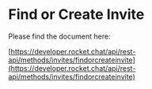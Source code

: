# Find or Create Invite

Please find the document here: 

[https://developer.rocket.chat/api/rest-api/methods/invites/findorcreateinvite](https://developer.rocket.chat/api/rest-api/methods/invites/findorcreateinvite)

